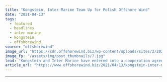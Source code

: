 ```yaml
---
title: "Kongstein, Inter Marine Team Up for Polish Offshore Wind"
date: "2021-04-13"
tags: 
  - featured
  - headlines
  - inter marine
  - kongstein
  - offshorewind
source: "offshorewind"
image_url: "https://cdn.offshorewind.biz/wp-content/uploads/sites/2/2021/04/13113502/offshore-wind_-c-Martin-Neumann.jpg"
image_fp: "/assets/img/post_thumbnails/7.jpg"
lead: "Kongstein and Inter Marine have entered into a cooperation agreement to provide combined services"
article_url: "https://www.offshorewind.biz/2021/04/13/kongstein-inter-marine-team-up-for-polish-offshore-wind/"
---
```


---
